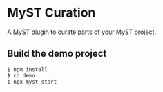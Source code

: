 # MyST Curation

A [MyST](https://mystmd.org) plugin to curate parts of your MyST project.

## Build the demo project

```console
$ npm install
$ cd demo
$ npx myst start
```
